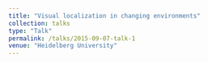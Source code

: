```yaml
---
title: "Visual localization in changing environments"
collection: talks
type: "Talk"
permalink: /talks/2015-09-07-talk-1
venue: "Heidelberg University"
---
```

